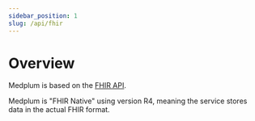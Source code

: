```yaml
---
sidebar_position: 1
slug: /api/fhir
---
```


# Overview

Medplum is based on the [FHIR API](https://www.hl7.org/fhir/).

Medplum is "FHIR Native" using version R4, meaning the service stores data in the actual FHIR format.
